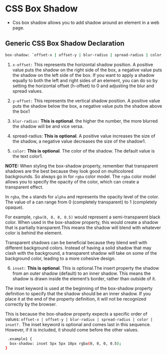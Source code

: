 # CSS Box Shadow

- Css box shadow allows you to add shadow around an element in a web page.

## Generic CSS Box Shadow Declaration

```bash
box-shadow: `offset-x | offset-y | blur-radius | spread-radius | color | inset;
```

1. `x-offset:` This represents the horizontal shadow position. A positive value puts the shadow on the right side of the box, a negative value puts the shadow on the left side of the box.
   If you want to apply a shadow equally to both the left and right sides of an element, you can do so by setting the horizontal offset (h-offset) to 0 and adjusting the blur and spread values.

2. `y-offset:` This represents the vertical shadow position. A positive value puts the shadow below the box, a negative value puts the shadow above the box1

3. `blur-radius:` **This is optional**. the higher the number, the more blurred the shadow will be and vice versa.

4. spread-radius: **This is optional**. A positive value increases the size of the shadow, a negative value decreases the size of the shadow1.

5. `color:` **This is optional**. The color of the shadow. The default value is the text color1.

**NOTE:** When styling the box-shadow property, remember that transparent shadows are the best because they look good on multicolored backgrounds. So always go in for `rgba` color model. The `rgba` color model allows you to specify the opacity of the color, which can create a transparent effect.

In `rgba`, the `a` stands for `alpha` and represents the opacity level of the color. The value of a can range from 0 (completely transparent) to 1 (completely opaque).

For example, `rgba(0, 0, 0, 0.5)` would represent a semi-transparent black color. When used in the box-shadow property, this would create a shadow that is partially transparent.This means the shadow will blend with whatever color is behind the element.

Transparent shadows can be beneficial because they blend well with different background colors. Instead of having a solid shadow that may clash with the background, a transparent shadow will take on some of the background color, leading to a more cohesive design.

6. `inset:` **This is optional**. This is optional.The insert property the shadow from an outer shadow (default) to an inner shadow. This means the shadow is drawn inside the element’s border, rather than outside of it.

The inset keyword is used at the beginning of the box-shadow property definition to specify that the shadow should be an inner shadow. If you place it at the end of the property definition, it will not be recognized correctly by the browser.

This is because the box-shadow property expects a specific order of values: `offset-x | offset-y | blur-radius | spread-radius | color | inset?.` The inset keyword is optional and comes last in this sequence. However, if it is included, it should come before the other values.

```bash
 .example1 {
  box-shadow: inset 5px 5px 10px rgba(0, 0, 0, 0.5);
}

```
